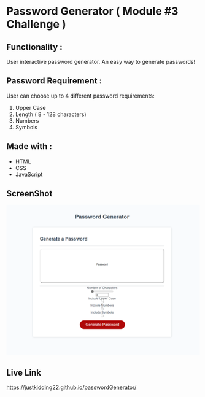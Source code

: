 # Password Generator ( Module #3 Challenge )

## Functionality :
User interactive password generator. An easy way to generate passwords!

## Password Requirement :
User can choose up to 4 different password requirements:
1. Upper Case
2. Length ( 8 - 128 characters)
3. Numbers
4. Symbols

## Made with :
* HTML
* CSS
* JavaScript


## ScreenShot
![homepage](assets/img/homepage.png)


## Live Link
https://justkidding22.github.io/passwordGenerator/
